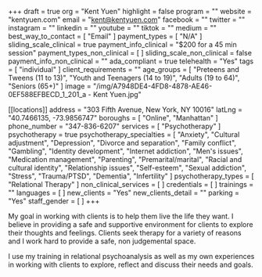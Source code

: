 +++
draft = true
org = "Kent Yuen"
highlight = false
program = ""
website = "kentyuen.com"
email = "kent@kentyuen.com"
facebook = ""
twitter = ""
instagram = ""
linkedin = ""
youtube = ""
tiktok = ""
medium = ""
best_way_to_contact = [ "Email" ]
payment_types = [ "N/A" ]
sliding_scale_clinical = true
payment_info_clinical = "$200 for a 45 min session"
payment_types_non_clinical = [ ]
sliding_scale_non_clinical = false
payment_info_non_clinical = ""
ada_compliant = true
telehealth = "Yes"
tags = [ "individual" ]
client_requirements = ""
age_groups = [
  "Preteens and Tweens (11 to 13)",
  "Youth and Teenagers (14 to 19)",
  "Adults (19 to 64)",
  "Seniors (65+)"
]
image = "/img/A7948DE4-4FD8-4878-AE46-0EF588EFBECD_1_201_a - Kent Yuen.jpg"

[[locations]]
address = "303 Fifth Avenue, New York, NY 10016"
latLng = "40.7466135, -73.9856747"
boroughs = [ "Online", "Manhattan" ]
phone_number = "347-836-6207"
services = [ "Psychotherapy" ]
psychotherapy = true
psychotherapy_specialties = [
  "Anxiety",
  "Cultural adjustment",
  "Depression",
  "Divorce and separation",
  "Family conflict",
  "Gambling",
  "Identity development",
  "Internet addiction",
  "Men's issues",
  "Medication management",
  "Parenting",
  "Premarital/marital",
  "Racial and cultural identity",
  "Relationship issues",
  "Self-esteem",
  "Sexual addiction",
  "Stress",
  "Trauma/PTSD",
  "Dementia",
  "Infertility"
]
psychotherapy_types = [ "Relational Therapy" ]
non_clinical_services = [ ]
credentials = [ ]
trainings = ""
languages = [ ]
new_clients = "Yes"
new_clients_detail = ""
parking = "Yes"
staff_gender = [ ]
+++

My goal in working with clients is to help them live the life they want. I believe in providing a safe and supportive environment for clients to explore their thoughts and feelings. Clients seek therapy for a variety of reasons and I work hard to provide a safe, non judgemental space.


I use my training in relational psychoanalysis as well as my own experiences in working with clients to explore, reflect and discuss their needs and goals.
